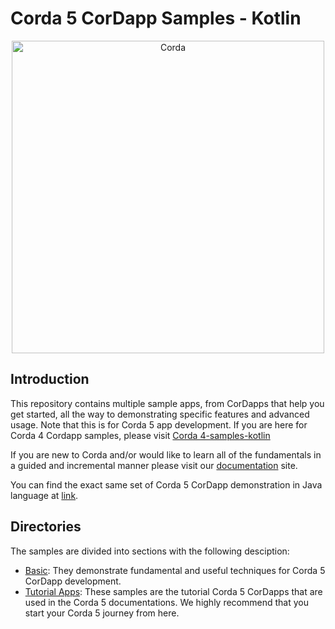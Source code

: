 # Corda 5 CorDapp Samples - Kotlin
<p align="center">
  <img src="https://www.corda.net/wp-content/uploads/2016/11/fg005_corda_b.png" alt="Corda" width="500">
</p>

## Introduction
This repository contains multiple sample apps, from CorDapps that help you get started, all the way to demonstrating specific features and advanced usage. Note that this is for Corda 5 app development. If you are here for Corda 4 Cordapp samples, please visit [Corda 4-samples-kotlin](https://github.com/corda/samples-kotlin)

If you are new to Corda and/or would like to learn all of the fundamentals in a guided and incremental manner please visit our [documentation](https://docs.r3.com/) site. 

You can find the exact same set of Corda 5 CorDapp demonstration in Java language at [link](https://github.com/corda/samples-java-corda5).

## Directories
The samples are divided into sections with the following desciption:

* [Basic](./Basic): They demonstrate fundamental and useful techniques for Corda 5 CorDapp development.
* [Tutorial Apps](./Tutorial): These samples are the tutorial Corda 5 CorDapps that are used in the Corda 5 documentations. We highly recommend that you start your Corda 5 journey from here. 
